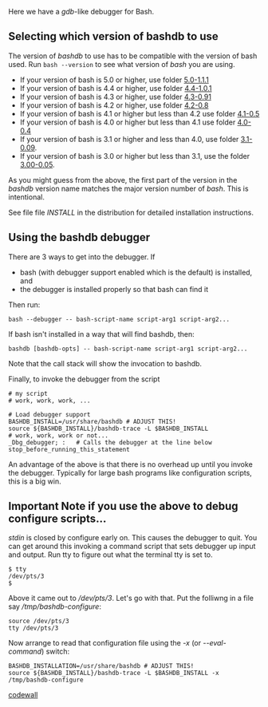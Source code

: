 Here we have a *gdb*-like debugger for Bash.

## Selecting which version of bashdb to use ##

The version of *bashdb* to use has to be compatible with the version
of bash used. Run `bash --version` to see what version of *bash* you
are using.

* If your version of bash is 5.0 or higher, use folder [5.0-1.1.1](https://sourceforge.net/projects/bashdb/files/bashdb/5.0-1.1.1/)
* If your version of bash is 4.4 or higher, use folder [4.4-1.0.1](https://sourceforge.net/projects/bashdb/files/bashdb/4.4-1.0.1/)
* If your version of bash is 4.3 or higher, use folder [4.3-0.91](https://sourceforge.net/projects/bashdb/files/bashdb/4.3-0.91/)
* If your version of bash is 4.2 or higher, use folder [4.2-0.8](https://sourceforge.net/projects/bashdb/files/bashdb/4.1-0.5/)
* If your version of bash is 4.1 or higher but less than 4.2 use folder [4.1-0.5](https://sourceforge.net/projects/bashdb/files/bashdb/4.1-0.5/)
* If your version of bash is 4.0 or higher but less than 4.1 use folder [4.0-0.4](https://sourceforge.net/projects/bashdb/files/bashdb/3.1-0.09/)
* If your version of bash is 3.1 or higher and less than 4.0, use folder [3.1-0.09](https://sourceforge.net/projects/bashdb/files/bashdb/3.1-0.09/).
* If your version of bash is 3.0 or higher but less than 3.1, use the folder [3.00-0.05](https://sourceforge.net/projects/bashdb/files/bashdb/3.00-0.05/).

As you might guess from the above, the first part of the version in the *bashdb* version name matches the major version number of *bash*. This is intentional.

See file file *INSTALL* in the distribution for detailed installation
instructions.

## Using the bashdb debugger ##

There are 3 ways to get into the debugger. If

* bash (with debugger support enabled which is the default) is installed, and
* the debugger is installed properly so that bash can find it

Then run:

    bash --debugger -- bash-script-name script-arg1 script-arg2...

If bash isn't installed in a way that will find bashdb, then:

    bashdb [bashdb-opts] -- bash-script-name script-arg1 script-arg2...

Note that the call stack will show the invocation to bashdb.

Finally, to invoke the debugger from the script

    # my script
    # work, work, work, ...

    # Load debugger support
	BASHDB_INSTALL=/usr/share/bashdb # ADJUST THIS!
    source ${BASHDB_INSTALL}/bashdb-trace -L $BASHDB_INSTALL
    # work, work, work or not...
    _Dbg_debugger; :   # Calls the debugger at the line below
    stop_before_running_this_statement

An advantage of the above is that there is no overhead up until you
invoke the debugger. Typically for large bash programs like
configuration scripts, this is a big win.

## Important Note if you use the above to debug configure scripts... ##

*stdin* is closed by configure early on. This causes the debugger to quit.
You can get around this invoking a command script that sets debugger
up input and output. Run tty to figure out what the terminal tty is set to.

    $ tty
    /dev/pts/3
    $

Above it came out to */dev/pts/3*. Let's go with that. Put the folliwng
in a file say */tmp/bashdb-configure*:

    source /dev/pts/3
    tty /dev/pts/3

Now arrange to read that configuration file using the *-x* (or *--eval-command*)
switch:

    BASHDB_INSTALLATION=/usr/share/bashdb # ADJUST THIS!
    source ${BASHDB_INSTALL}/bashdb-trace -L $BASHDB_INSTALL -x /tmp/bashdb-configure

[codewall](https://coderwall.com/rocky)
